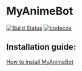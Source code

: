 # MyAnimeBot

[![Build Status](https://travis-ci.com/Penta/MyAnimeBot.svg?branch=master)](https://travis-ci.com/Penta/MyAnimeBot) [![codecov](https://codecov.io/gh/Penta/MyAnimeBot/branch/master/graph/badge.svg?token=8U3NIBMGB2)](https://codecov.io/gh/Penta/MyAnimeBot)

## Installation guide:
[How to install MyAnimeBot](https://wiki.pentou.eu/project/myanimebot/py/install_rhel7)
